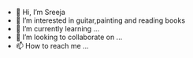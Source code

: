 - 👋 Hi, I’m Sreeja
- 👀 I’m interested in guitar,painting and reading books
- 🌱 I’m currently learning ...
- 💞️ I’m looking to collaborate on ...
- 📫 How to reach me ...

<!---
Sreeja2211/Sreeja2211 is a ✨ special ✨ repository because its `README.md` (this file) appears on your GitHub profile.
You can click the Preview link to take a look at your changes.
--->
